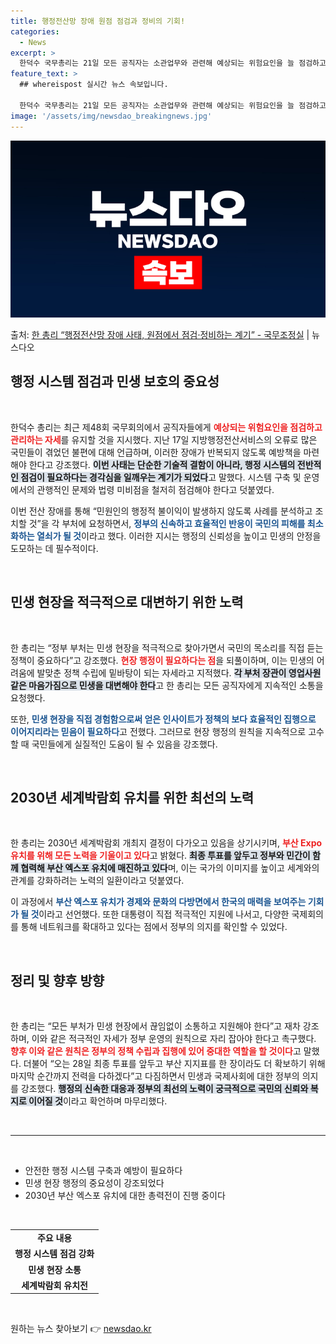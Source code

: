 ```yaml
---
title: 행정전산망 장애 원점 점검과 정비의 기회!
categories:
  - News
excerpt: >
  한덕수 국무총리는 21일 모든 공직자는 소관업무와 관련해 예상되는 위험요인을 늘 점검하고 관리하는 자세를 유…
feature_text: >
  ## whereispost 실시간 뉴스 속보입니다.

  한덕수 국무총리는 21일 모든 공직자는 소관업무와 관련해 예상되는 위험요인을 늘 점검하고 관리하는 자세를 유…
image: '/assets/img/newsdao_breakingnews.jpg'
---
```


![뉴스다오 속보](/assets/img/newsdao_breakingnews.jpg)

<p>출처: <a href="https://newsdao.kr/2595" rel="dofollow">한 총리 “행정전산망 장애 사태, 원점에서 점검·정비하는 계기”  - 국무조정실</a> | 뉴스다오</p>

<h2 data-ke-size="size26">행정 시스템 점검과 민생 보호의 중요성</h2>

<p data-ke-size="size16">&nbsp;</p>

한덕수 총리는 최근 제48회 국무회의에서 공직자들에게 <b><span style="color: #ee2323;">예상되는 위험요인을 점검하고 관리하는 자세</span></b>를 유지할 것을 지시했다. 지난 17일 지방행정전산서비스의 오류로 많은 국민들이 겪었던 불편에 대해 언급하며, 이러한 장애가 반복되지 않도록 예방책을 마련해야 한다고 강조했다. <b><span style="background-color: #21538527;">이번 사태는 단순한 기술적 결함이 아니라, 행정 시스템의 전반적인 점검이 필요하다는 경각심을 일깨우는 계기가 되었다</span></b>고 말했다. 시스템 구축 및 운영에서의 관행적인 문제와 법령 미비점을 철저히 점검해야 한다고 덧붙였다. 

이번 전산 장애를 통해 “민원인의 행정적 불이익이 발생하지 않도록 사례를 분석하고 조치할 것”을 각 부처에 요청하면서, <b><span style="color: #1a5490;">정부의 신속하고 효율적인 반응이 국민의 피해를 최소화하는 열쇠가 될 것</span></b>이라고 했다. <b></b>이러한 지시는 행정의 신뢰성을 높이고 민생의 안정을 도모하는 데 필수적이다.</p>

<p data-ke-size="size16">&nbsp;</p>

<h2 data-ke-size="size26">민생 현장을 적극적으로 대변하기 위한 노력</h2>

<p data-ke-size="size16">&nbsp;</p>

한 총리는 “정부 부처는 민생 현장을 적극적으로 찾아가면서 국민의 목소리를 직접 듣는 정책이 중요하다”고 강조했다. <b><span style="color: #ee2323;">현장 행정이 필요하다는 점</span></b>을 되풀이하며, 이는 민생의 어려움에 발맞춘 정책 수립에 밑바탕이 되는 자세라고 지적했다. <b><span style="background-color: #21538527;">각 부처 장관이 영업사원 같은 마음가짐으로 민생을 대변해야 한다</span></b>고 한 총리는 모든 공직자에게 지속적인 소통을 요청했다. 

또한, <b><span style="color: #1a5490;">민생 현장을 직접 경험함으로써 얻은 인사이트가 정책의 보다 효율적인 집행으로 이어지리라는 믿음이 필요하다</span></b>고 전했다. 그러므로 현장 행정의 원칙을 지속적으로 고수할 때 국민들에게 실질적인 도움이 될 수 있음을 강조했다.</p>

<p data-ke-size="size16">&nbsp;</p>

<h2 data-ke-size="size26">2030년 세계박람회 유치를 위한 최선의 노력</h2>

<p data-ke-size="size16">&nbsp;</p>

한 총리는 2030년 세계박람회 개최지 결정이 다가오고 있음을 상기시키며, <b><span style="color: #ee2323;">부산 Expo 유치를 위해 모든 노력을 기울이고 있다</span></b>고 밝혔다. <b><span style="background-color: #21538527;">최종 투표를 앞두고 정부와 민간이 함께 협력해 부산 엑스포 유치에 매진하고 있다</span></b>며, 이는 국가의 이미지를 높이고 세계와의 관계를 강화하려는 노력의 일환이라고 덧붙였다. 

이 과정에서 <b><span style="color: #1a5490;">부산 엑스포 유치가 경제와 문화의 다방면에서 한국의 매력을 보여주는 기회가 될 것</span></b>이라고 선언했다. 또한 대통령이 직접 적극적인 지원에 나서고, 다양한 국제회의를 통해 네트워크를 확대하고 있다는 점에서 정부의 의지를 확인할 수 있었다. 

<p data-ke-size="size16">&nbsp;</p>

<h2 data-ke-size="size26">정리 및 향후 방향</h2>

<p data-ke-size="size16">&nbsp;</p>

한 총리는 “모든 부처가 민생 현장에서 끊임없이 소통하고 지원해야 한다”고 재차 강조하며, 이와 같은 적극적인 자세가 정부 운영의 원칙으로 자리 잡아야 한다고 촉구했다. <b><span style="color: #ee2323;">향후 이와 같은 원칙은 정부의 정책 수립과 집행에 있어 중대한 역할을 할 것이다</span></b>고 말했다. 더불어 “오는 28일 최종 투표를 앞두고 부산 지지표를 한 장이라도 더 확보하기 위해 마지막 순간까지 전력을 다하겠다”고 다짐하면서 민생과 국제사회에 대한 정부의 의지를 강조했다. <b><span style="background-color: #21538527;">행정의 신속한 대응과 정부의 최선의 노력이 궁극적으로 국민의 신뢰와 복지로 이어질 것</span></b>이라고 확언하며 마무리했다.

<p data-ke-size="size16">&nbsp;</p>

<hr>

<p data-ke-size="size16">&nbsp;</p>

<ul>
  <li>안전한 행정 시스템 구축과 예방이 필요하다</li>
  <li>민생 현장 행정의 중요성이 강조되었다</li>
  <li>2030년 부산 엑스포 유치에 대한 총력전이 진행 중이다</li>
</ul>

<p data-ke-size="size16">&nbsp;</p>

<table>
  <tr>
    <td style="text-align: center; height: 17px;"><b>주요 내용</b></td>
  </tr>
  <tr>
    <td style="text-align: center; height: 17px;"><b>행정 시스템 점검 강화</b></td>
  </tr>
  <tr>
    <td style="text-align: center; height: 17px;"><b>민생 현장 소통</b></td>
  </tr>
  <tr>
    <td style="text-align: center; height: 17px;"><b>세계박람회 유치전</b></td>
  </tr>
</table> 

<p data-ke-size="size16">&nbsp;</p> 

원하는 뉴스 찾아보기 👉 <a href="https://newsdao.kr" rel="dofollow">newsdao.kr</a>



